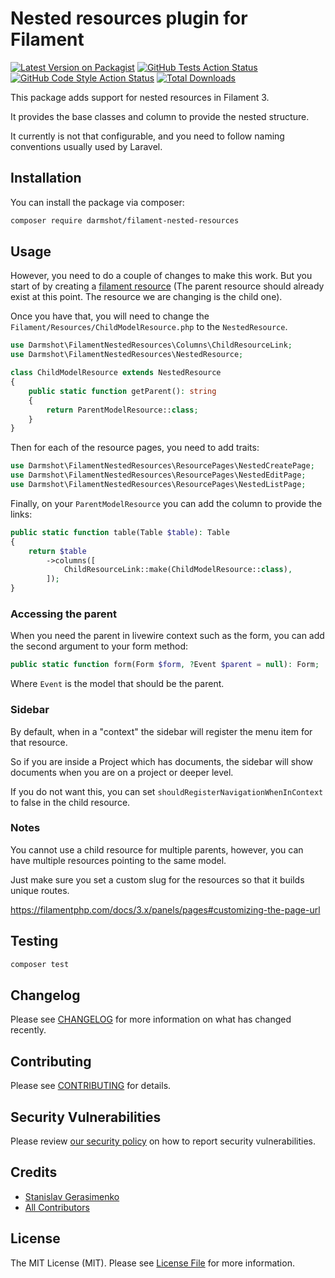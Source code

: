 # Nested resources plugin for Filament

[![Latest Version on Packagist](https://img.shields.io/packagist/v/darmshot/filament-nested-resources.svg?style=flat-square)](https://packagist.org/packages/darmshot/filament-nested-resources)
[![GitHub Tests Action Status](https://img.shields.io/github/actions/workflow/status/darmshot/filament-nested-resources/run-tests.yml?branch=main&label=tests&style=flat-square)](https://github.com/darmshot/filament-nested-resources/actions?query=workflow%3Arun-tests+branch%3Amain)
[![GitHub Code Style Action Status](https://img.shields.io/github/actions/workflow/status/darmshot/filament-nested-resources/fix-php-code-style-issues.yml?branch=main&label=code%20style&style=flat-square)](https://github.com/darmshot/filament-nested-resources/actions?query=workflow%3A"Fix+PHP+code+style+issues"+branch%3Amain)
[![Total Downloads](https://img.shields.io/packagist/dt/darmshot/filament-nested-resources.svg?style=flat-square)](https://packagist.org/packages/darmshot/filament-nested-resources)



This package adds support for nested resources in Filament 3.

It provides the base classes and column to provide the nested structure.

It currently is not that configurable, and you need to follow naming conventions usually used by Laravel.

## Installation

You can install the package via composer:

```bash
composer require darmshot/filament-nested-resources
```

## Usage

However, you need to do a couple of changes to make this work. But you start of by creating a
[filament resource](https://filamentphp.com/docs/3.x/panels/resources/getting-started)
(The parent resource should already exist at this point. The resource we are changing is the child one).

Once you have that, you will need to change the `Filament/Resources/ChildModelResource.php` to the `NestedResource`.

```php
use Darmshot\FilamentNestedResources\Columns\ChildResourceLink;
use Darmshot\FilamentNestedResources\NestedResource;

class ChildModelResource extends NestedResource
{
    public static function getParent(): string
    {
        return ParentModelResource::class;
    }
}
```

Then for each of the resource pages, you need to add traits:
```php
use Darmshot\FilamentNestedResources\ResourcePages\NestedCreatePage;
use Darmshot\FilamentNestedResources\ResourcePages\NestedEditPage;
use Darmshot\FilamentNestedResources\ResourcePages\NestedListPage;
```

Finally, on your `ParentModelResource` you can add the column to provide the links:

```php
public static function table(Table $table): Table
{
    return $table
        ->columns([
            ChildResourceLink::make(ChildModelResource::class),
        ]);
}
```

### Accessing the parent

When you need the parent in livewire context such as the form, you can add the second argument to your form method:

```php
public static function form(Form $form, ?Event $parent = null): Form;
```

Where `Event` is the model that should be the parent.

### Sidebar

By default, when in a "context" the sidebar will register the menu item for that resource.

So if you are inside a Project which has documents, the sidebar will show documents when you are on a project or deeper
level.

If you do not want this, you can set `shouldRegisterNavigationWhenInContext` to false in the child resource.

### Notes

You cannot use a child resource for multiple parents, however, you can have multiple resources pointing to the same
model.

Just make sure you set a custom slug for the resources so that it builds unique routes.

https://filamentphp.com/docs/3.x/panels/pages#customizing-the-page-url

## Testing

```bash
composer test
```

## Changelog

Please see [CHANGELOG](CHANGELOG.md) for more information on what has changed recently.

## Contributing

Please see [CONTRIBUTING](.github/CONTRIBUTING.md) for details.

## Security Vulnerabilities

Please review [our security policy](../../security/policy) on how to report security vulnerabilities.

## Credits

- [Stanislav Gerasimenko](https://github.com/darmshot)
- [All Contributors](../../contributors)

## License

The MIT License (MIT). Please see [License File](LICENSE.md) for more information.

